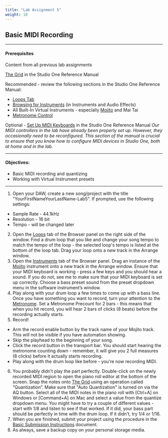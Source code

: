 ```yaml
---
title: "Lab Assignment 5"
weight: 10
---
```


<!-- # Lab Assignment 5 -->

## Basic MIDI Recording

---

#### Prerequisites

Content from all previous lab assignments

[The Grid](DAW-instructions/the-grid.md) in the Studio One Reference Manual

Recommended - review the following sections in the Studio One Reference Manual:

* [Loops Tab](DAW-instructions/loops-tab.md)
* [Browsing for Instruments](DAW-instructions/browsing-for-instruments.md) (in Instruments and Audio Effects)
* All Built-In Virtual Instruments - especially [Mojito](DAW-instructions/mojito.md) and Mai Tai
* [Metronome Control](DAW-instructions/metronome-control.md)

Optional - [Set Up MIDI Keyboards](DAW-instructions/setup-midi-keyboards.md) in the Studio One Reference Manual
_Our MIDI controllers in the lab have already been properly set up. However, they occasionally need to be reconfigured.
This section of the manual is crucial to ensure that you know how to configure MIDI devices in Studio One, both at home and in the lab._

---

#### Objectives:

* Basic MIDI recording and quantizing
* Working with Virtual Instrument presets

---

1.  Open your DAW, create a new song/project with the title "YourFirstNameYourLastName-Lab5". If prompted, use the following settings:

* Sample Rate - 44.1kHz
* Resolution - 16 bit
* Tempo - will be changed later

2.  Open the [Loops](DAW-instructions/loops-tab.md) tab of the Browser panel on the right side of the window. Find a drum loop that you like and change your song tempo to match the tempo of the loop - the selected loop's tempo is listed at the bottom of the loop tab. Drag your loop onto a new track in the Arrange window.
3.  Open the [Instruments](DAW-instructions/browsing-for-instruments.md) tab of the Browser panel. Drag an instance of the [Mojito](DAW-instructions/mojito.md) instrument onto a new track in the Arrange window. Ensure that your MIDI keyboard is working - press a few keys and you should hear a sound. If you do not, see me to make sure that your MIDI keyboard is set up correctly. Choose a bass preset sound from the preset dropdown menu in the software instrument’s window.
4.  Play along with your drum loop a few times to come up with a bass line. Once you have something you want to record, turn your attention to the [Metronome](DAW-instructions/metronome-control.md). Set a Metronome Precount for 2 bars - this means that when you hit record, you will hear 2 bars of clicks (8 beats) before the recording actually starts.
5.  Record!

* Arm the record enable button by the track name of your Mojito track. This will not be visible if you have automation showing.
* Skip the playhead to the beginning of your song.
* Click the record button in the transport bar. You should start hearing the metronome counting down - remember, it will give you 2 full measures (8 clicks) before it actually starts recording.
* Play along with the drum loop like before - you’re now recording MIDI.

6.  You probably didn’t play the part perfectly. Double-click on the newly recorded MIDI region to open the piano roll editor at the bottom of the screen. Snap the notes onto [The Grid](DAW-instructions/the-grid.md) using an operation called “Quantization”. Make sure that "Auto Quantization" is turned on via the AQ button. Select all of the MIDI notes in the piano roll with [Ctrl+A] on Windows or [Command+A] on Mac and select a value from the quantize dropdown menu. You might have to try a couple of different values - start with 1/8 and listen to see if that worked. If it did, your bass part should be perfectly in time with the drum loop. If it didn’t, try 1/4 or 1/16.
7.  When you are finished, submit your project using the procedure in the [Basic Submission Instructions](DAW-instructions/basic-submission-instructions.md#submitting-a-project) document.
8.  As always, save a backup copy on your personal storage media.
